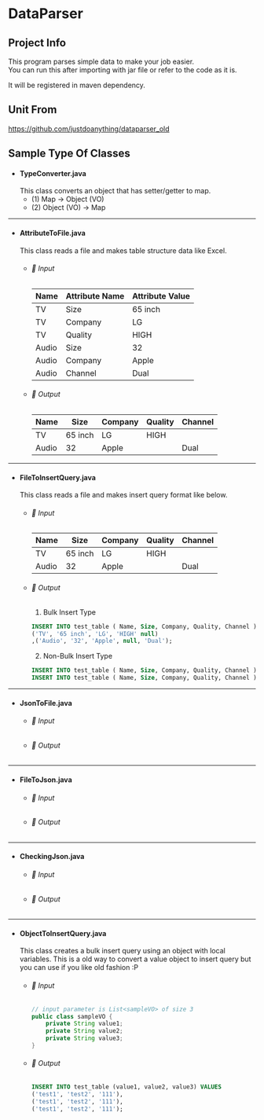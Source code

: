 DataParser
===
## Project Info
This program parses simple data to make your job easier.\
You can run this after importing with jar file or refer to the code as it is.

It will be registered in maven dependency.

## Unit From
https://github.com/justdoanything/dataparser_old

## Sample Type Of Classes 
- #### TypeConverter.java
  This class converts an object that has setter/getter to map.
  - (1) Map → Object (VO)
  - (2) Object (VO) → Map

---
- #### AttributeToFile.java
  This class reads a file and makes table structure data like Excel.
  - ###### 🔰 Input
	Name | Attribute Name | Attribute Value
	---|---|---
	TV | Size | 65 inch
	TV | Company | LG
	TV | Quality | HIGH
	Audio | Size | 32
	Audio | Company | Apple
	Audio | Channel	| Dual
  - ###### 🔰 Output
    Name | Size	| Company | Quality	| Channel
    ---|---|---|---|---
    TV | 65 inch | LG | HIGH |
    Audio | 32	| Apple	| | Dual
---
- #### FileToInsertQuery.java
  This class reads a file and makes insert query format like below.
  - ###### 🔰 Input
    Name | Size | Company | Quality | Channel
	---|---|---|---|---
	 TV | 65 inch | LG | HIGH |
	 Audio | 32	| Apple	| | Dual
  - ###### 🔰 Output
    1. Bulk Insert Type
	```sql
	INSERT INTO test_table ( Name, Size, Company, Quality, Channel ) VALUES
	('TV', '65 inch', 'LG', 'HIGH' null)
	,('Audio', '32', 'Apple', null, 'Dual'); 
	```
	2. Non-Bulk Insert Type
	```sql
	INSERT INTO test_table ( Name, Size, Company, Quality, Channel ) VALUES ('TV', '65 inch', 'LG', 'HIGH' null);
	INSERT INTO test_table ( Name, Size, Company, Quality, Channel ) VALUES ('Audio', '32', 'Apple', null, 'Dual');
	```
---
- #### JsonToFile.java
  - ###### 🔰 Input
  - ###### 🔰 Output
---
- #### FileToJson.java
  - ###### 🔰 Input
  - ###### 🔰 Output
---
- #### CheckingJson.java
  - ###### 🔰 Input
  - ###### 🔰 Output
---
- #### ObjectToInsertQuery.java
  This class creates a bulk insert query using an object with local variables.  This is a old way to convert a value object to insert query but you can use if you like old fashion :P
  - ###### 🔰 Input
	```java
	// input parameter is List<sampleVO> of size 3
	public class sampleVO {
		private String value1;
		private String value2;
		private String value3;
	}
	```
  - ###### 🔰 Output
  	```sql
	INSERT INTO test_table (value1, value2, value3) VALUES
	('test1', 'test2', '111'),
	('test1', 'test2', '111'),
	('test1', 'test2', '111');
	```
